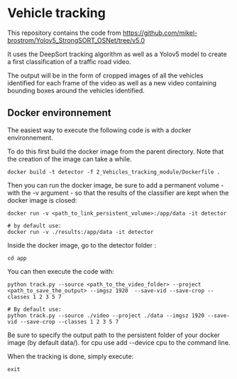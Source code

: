 # Vehicle tracking

This repository contains the code from https://github.com/mikel-brostrom/Yolov5_StrongSORT_OSNet/tree/v5.0 

It uses the DeepSort tracking algorithm as well as a Yolov5 model to create a first classification of a traffic road video. 

The output will be in the form of cropped images of all the vehicles identified for each frame of the video as well as a new video containing bounding boxes around the vehicles identified. 

## Docker environnement 

The easiest way to execute the following code is with a docker environnement.

To do this first build the docker image from the parent directory. Note that the creation of the image can take a while.
```
docker build -t detector -f 2_Vehicles_tracking_module/Dockerfile .
```
Then you can run the docker image, be sure to add a permanent volume - with the -v argument - so that the results of the classifier are kept when the docker image is closed:
```
docker run -v <path_to_link_persistent_volume>:/app/data -it detector

# by default use: 
docker run -v ./results:/app/data -it detector
```
Inside the docker image, go to the detector folder :

```
cd app
```

You can then execute the code with:

```
python track.py --source <path_to_the_video_folder> --project <path_to_save_the_output> --imgsz 1920  --save-vid --save-crop --classes 1 2 3 5 7

# By default use:
python track.py --source ./video --project ./data --imgsz 1920 --save-vid --save-crop --classes 1 2 3 5 7

```
Be sure to specify the output path to the persistent folder of your docker image (by default data/).
for cpu use add --device cpu to the command line.

When the tracking is done, simply execute:
```
exit
```